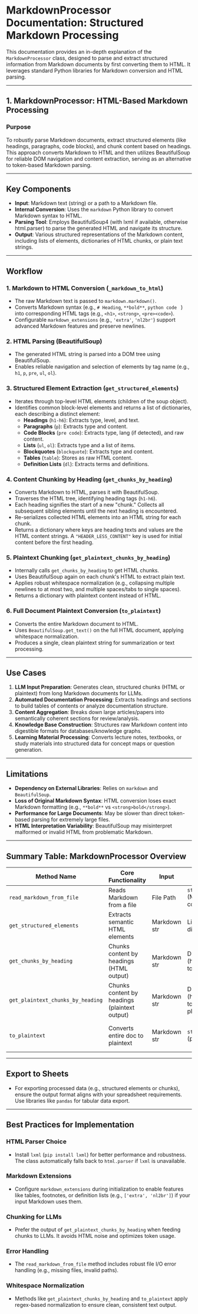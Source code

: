 # MarkdownProcessor Documentation: Structured Markdown Processing  
This documentation provides an in-depth explanation of the `MarkdownProcessor` class, designed to parse and extract structured information from Markdown documents by first converting them to HTML. It leverages standard Python libraries for Markdown conversion and HTML parsing.

---

## 1. MarkdownProcessor: HTML-Based Markdown Processing  

### **Purpose**  
To robustly parse Markdown documents, extract structured elements (like headings, paragraphs, code blocks), and chunk content based on headings. This approach converts Markdown to HTML and then utilizes BeautifulSoup for reliable DOM navigation and content extraction, serving as an alternative to token-based Markdown parsing.

---

## Key Components  

- **Input**: Markdown text (string) or a path to a Markdown file.  
- **Internal Conversion**: Uses the `markdown` Python library to convert Markdown syntax to HTML.  
- **Parsing Tool**: Employs BeautifulSoup4 (with lxml if available, otherwise html.parser) to parse the generated HTML and navigate its structure.  
- **Output**: Various structured representations of the Markdown content, including lists of elements, dictionaries of HTML chunks, or plain text strings.

---

## Workflow  

### 1. **Markdown to HTML Conversion (`_markdown_to_html`)**  
- The raw Markdown text is passed to `markdown.markdown()`.  
- Converts Markdown syntax (e.g., `# Heading`, `**bold**`, ```python code ``` ) into corresponding HTML tags (e.g., `<h1>`, `<strong>`, `<pre><code>`).  
- Configurable `markdown_extensions` (e.g., `'extra'`, `'nl2br'`) support advanced Markdown features and preserve newlines.  

### 2. **HTML Parsing (BeautifulSoup)**  
- The generated HTML string is parsed into a DOM tree using BeautifulSoup.  
- Enables reliable navigation and selection of elements by tag name (e.g., `h1`, `p`, `pre`, `ul`, `ol`).  

### 3. **Structured Element Extraction (`get_structured_elements`)**  
- Iterates through top-level HTML elements (children of the soup object).  
- Identifies common block-level elements and returns a list of dictionaries, each describing a distinct element:  
  - **Headings** (`h1-h6`): Extracts type, level, and text.  
  - **Paragraphs** (`p`): Extracts type and content.  
  - **Code Blocks** (`pre code`): Extracts type, lang (if detected), and raw content.  
  - **Lists** (`ul`, `ol`): Extracts type and a list of items.  
  - **Blockquotes** (`blockquote`): Extracts type and content.  
  - **Tables** (`table`): Stores as raw HTML content.  
  - **Definition Lists** (`dl`): Extracts terms and definitions.  

### 4. **Content Chunking by Heading (`get_chunks_by_heading`)**  
- Converts Markdown to HTML, parses it with BeautifulSoup.  
- Traverses the HTML tree, identifying heading tags (`h1-h6`).  
- Each heading signifies the start of a new "chunk." Collects all subsequent sibling elements until the next heading is encountered.  
- Re-serializes collected HTML elements into an HTML string for each chunk.  
- Returns a dictionary where keys are heading texts and values are the HTML content strings. A `"HEADER_LESS_CONTENT"` key is used for initial content before the first heading.

### 5. **Plaintext Chunking (`get_plaintext_chunks_by_heading`)**  
- Internally calls `get_chunks_by_heading` to get HTML chunks.  
- Uses BeautifulSoup again on each chunk's HTML to extract plain text.  
- Applies robust whitespace normalization (e.g., collapsing multiple newlines to at most two, and multiple spaces/tabs to single spaces).  
- Returns a dictionary with plaintext content instead of HTML.

### 6. **Full Document Plaintext Conversion (`to_plaintext`)**  
- Converts the entire Markdown document to HTML.  
- Uses `BeautifulSoup.get_text()` on the full HTML document, applying whitespace normalization.  
- Produces a single, clean plaintext string for summarization or text processing.

---

## Use Cases  

1. **LLM Input Preparation**: Generates clean, structured chunks (HTML or plaintext) from long Markdown documents for LLMs.  
2. **Automated Documentation Processing**: Extracts headings and sections to build tables of contents or analyze documentation structure.  
3. **Content Aggregation**: Breaks down large articles/papers into semantically coherent sections for review/analysis.  
4. **Knowledge Base Construction**: Structures raw Markdown content into digestible formats for databases/knowledge graphs.  
5. **Learning Material Processing**: Converts lecture notes, textbooks, or study materials into structured data for concept maps or question generation.

---

## Limitations  

- **Dependency on External Libraries**: Relies on `markdown` and `BeautifulSoup`.  
- **Loss of Original Markdown Syntax**: HTML conversion loses exact Markdown formatting (e.g., `**bold**` vs `<strong>bold</strong>`).  
- **Performance for Large Documents**: May be slower than direct token-based parsing for extremely large files.  
- **HTML Interpretation Variability**: BeautifulSoup may misinterpret malformed or invalid HTML from problematic Markdown.

---

## Summary Table: MarkdownProcessor Overview  

| Method Name                              | Core Functionality                                      | Input               | Output Type                          | Primary Use Case                                  |
|------------------------------------------|-----------------------------------------------------------|---------------------|---------------------------------------|---------------------------------------------------|
| `read_markdown_from_file`              | Reads Markdown from a file                                | File Path           | `str` (Markdown content)             | Safe file ingestion                               |
| `get_structured_elements`              | Extracts semantic HTML elements                           | Markdown str        | List of dicts                         | Detailed analysis, data structuring               |
| `get_chunks_by_heading`                | Chunks content by headings (HTML output)                  | Markdown str        | Dict (headings to HTML)              | Sectional processing, preserving formatting       |
| `get_plaintext_chunks_by_heading`      | Chunks content by headings (plaintext output)             | Markdown str        | Dict (headings to plaintext)         | LLM input, keyword extraction                     |
| `to_plaintext`                         | Converts entire doc to plaintext                          | Markdown str        | `str` (plaintext)                    | Full document summarization, text processing      |

---

## Export to Sheets  

- For exporting processed data (e.g., structured elements or chunks), ensure the output format aligns with your spreadsheet requirements. Use libraries like `pandas` for tabular data export.

---

## Best Practices for Implementation  

### **HTML Parser Choice**  
- Install `lxml` (`pip install lxml`) for better performance and robustness. The class automatically falls back to `html.parser` if `lxml` is unavailable.

### **Markdown Extensions**  
- Configure `markdown_extensions` during initialization to enable features like tables, footnotes, or definition lists (e.g., `['extra', 'nl2br']`) if your input Markdown uses them.

### **Chunking for LLMs**  
- Prefer the output of `get_plaintext_chunks_by_heading` when feeding chunks to LLMs. It avoids HTML noise and optimizes token usage.

### **Error Handling**  
- The `read_markdown_from_file` method includes robust file I/O error handling (e.g., missing files, invalid paths).

### **Whitespace Normalization**  
- Methods like `get_plaintext_chunks_by_heading` and `to_plaintext` apply regex-based normalization to ensure clean, consistent text output.
```